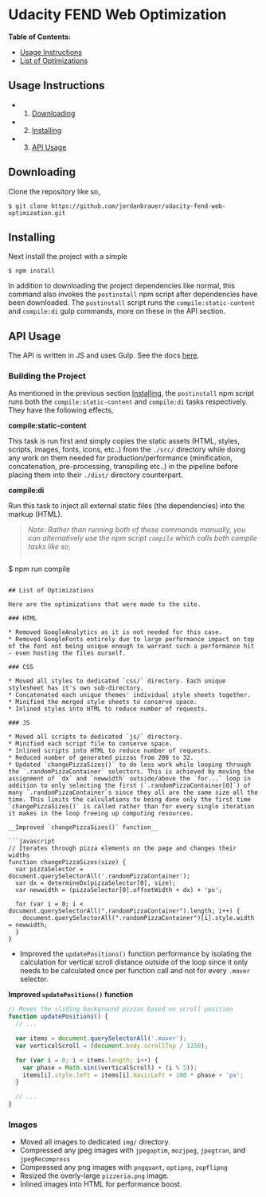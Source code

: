# Udacity FEND Web Optimization

__Table of Contents:__

* [Usage Instructions](#usage-instructions)
* [List of Optimizations](#list-of-optimizations)

## Usage Instructions

* 1) [Downloading](#downloading)
* 2) [Installing](#installing)
* 3) [API Usage](#api-usage)

## Downloading

Clone the repository like so,

```shell
$ git clone https://github.com/jordanbrauer/udacity-fend-web-optimization.git
```

## Installing

Next install the project with a simple

```shell
$ npm install
```

In addition to downloading the project dependencies like normal, this command also invokes the `postinstall` npm script after dependencies have been downloaded. The `postinstall` script runs the `compile:static-content` and `compile:di` gulp commands, more on these in the API section.

## API Usage

The API is written in JS and uses Gulp. See the docs [here](https://jordanbrauer.github.io/udacity-fend-web-optimization/docs/).

### Building the Project

As mentioned in the previous section [Installing](#installing), the `postinstall` npm script runs both the `compile:static-content` and `compile:di` tasks respectively. They have the following effects,

__compile:static-content__

This task is run first and simply copies the static assets (HTML, styles, scripts, images, fonts, icons, etc..) from the `./src/` directory while doing any work on them needed for production/performance (minification, concatenation, pre-processing, transpiling etc..) in the pipeline before placing them into their `./dist/` directory counterpart.

__compile:di__

Run this task to inject all external static files (the dependencies) into the markup (HTML).

> _Note: Rather than running both of these commands manually, you can alternatively use the npm script `compile` which calls both compile tasks like so,_
>```shell
$ npm run compile
```

## List of Optimizations

Here are the optimizations that were made to the site.

### HTML

* Removed GoogleAnalytics as it is not needed for this case.
* Removed GoogleFonts entirely due to large performance impact on top of the font not being unique enough to warrant such a performance hit - even hosting the files ourself.

### CSS

* Moved all styles to dedicated `css/` directory. Each unique stylesheet has it's own sub-directory.
* Concatenated each unique themes' individual style sheets together.
* Minified the merged style sheets to conserve space.
* Inlined styles into HTML to reduce number of requests.

### JS

* Moved all scripts to dedicated `js/` directory.
* Minified each script file to conserve space.
* Inlined scripts into HTML to reduce number of requests.
* Reduced number of generated pizzas from 200 to 32.
* Updated `changePizzaSizes()` to do less work while looping through the `.randomPizzaContainer` selectors. This is achieved by moving the assignment of `dx` and `newwidth` outside/above the `for...` loop in addition to only selecting the first (`.randomPizzaContainer[0]`) of many `.randomPizzaContainer`s since they all are the same size all the time. This limits the calculations to being done only the first time `changePizzaSizes()` is called rather than for every single iteration it makes in the loop freeing up computing resources.

__Improved `changePizzaSizes()` function__

```javascript
// Iterates through pizza elements on the page and changes their widths
function changePizzaSizes(size) {
  var pizzaSelector = document.querySelectorAll('.randomPizzaContainer');
  var dx = determineDx(pizzaSelector[0], size);
  var newwidth = (pizzaSelector[0].offsetWidth + dx) + 'px';

  for (var i = 0; i < document.querySelectorAll(".randomPizzaContainer").length; i++) {
    document.querySelectorAll(".randomPizzaContainer")[i].style.width = newwidth;
  }
}
```

* Improved the `updatePositions()` function performance by isolating the calculation for vertical scroll distance outside of the loop since it only needs to be calculated once per function call and not for every `.mover` selector.

__Improved `updatePositions()` function__

```javascript
// Moves the sliding background pizzas based on scroll position
function updatePositions() {
  // ...

  var items = document.querySelectorAll('.mover');
  var verticalScroll = (document.body.scrollTop / 1250);

  for (var i = 0; i < items.length; i++) {
    var phase = Math.sin((verticalScroll) + (i % 5));
    items[i].style.left = items[i].basicLeft + 100 * phase + 'px';
  }

  // ...
}
```

### Images

* Moved all images to dedicated `img/` directory.
* Compressed any jpeg images with `jpegoptim`, `mozjpeg`, `jpegtran`, and `jpegRecompress`
* Compressed any png images with `pngquant`, `optipng`, `zopflipng`
* Resized the overly-large `pizzeria.png` image.
* Inlined images into HTML for performance boost.

